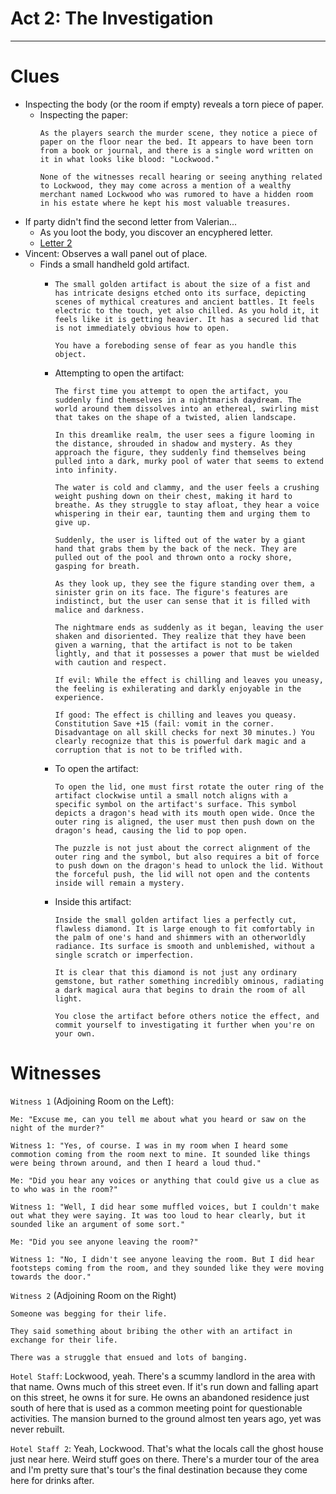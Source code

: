 # Act 2: The Investigation

---

# Clues


* Inspecting the body (or the room if empty) reveals a torn piece of paper.
  * Inspecting the paper:
    ```
    As the players search the murder scene, they notice a piece of paper on the floor near the bed. It appears to have been torn from a book or journal, and there is a single word written on it in what looks like blood: "Lockwood."

    None of the witnesses recall hearing or seeing anything related to Lockwood, they may come across a mention of a wealthy merchant named Lockwood who was rumored to have a hidden room in his estate where he kept his most valuable treasures.
    ```
* If party didn't find the second letter from Valerian...
  * As you loot the body, you discover an encyphered letter.
  * [Letter 2](./letter2.encoded)
* Vincent: Observes a wall panel out of place.
  * Finds a small handheld gold artifact.
    * ```
      The small golden artifact is about the size of a fist and has intricate designs etched onto its surface, depicting scenes of mythical creatures and ancient battles. It feels electric to the touch, yet also chilled. As you hold it, it feels like it is getting heavier. It has a secured lid that is not immediately obvious how to open.

      You have a foreboding sense of fear as you handle this object.
      ```
    * Attempting to open the artifact:
      ```
      The first time you attempt to open the artifact, you suddenly find themselves in a nightmarish daydream. The world around them dissolves into an ethereal, swirling mist that takes on the shape of a twisted, alien landscape.
          
      In this dreamlike realm, the user sees a figure looming in the distance, shrouded in shadow and mystery. As they approach the figure, they suddenly find themselves being pulled into a dark, murky pool of water that seems to extend into infinity.
          
      The water is cold and clammy, and the user feels a crushing weight pushing down on their chest, making it hard to breathe. As they struggle to stay afloat, they hear a voice whispering in their ear, taunting them and urging them to give up.
          
      Suddenly, the user is lifted out of the water by a giant hand that grabs them by the back of the neck. They are pulled out of the pool and thrown onto a rocky shore, gasping for breath.
          
      As they look up, they see the figure standing over them, a sinister grin on its face. The figure's features are indistinct, but the user can sense that it is filled with malice and darkness.
          
      The nightmare ends as suddenly as it began, leaving the user shaken and disoriented. They realize that they have been given a warning, that the artifact is not to be taken lightly, and that it possesses a power that must be wielded with caution and respect.

      If evil: While the effect is chilling and leaves you uneasy, the feeling is exhilerating and darkly enjoyable in the experience.

      If good: The effect is chilling and leaves you queasy. Constitution Save +15 (fail: vomit in the corner. Disadvantage on all skill checks for next 30 minutes.) You clearly recognize that this is powerful dark magic and a corruption that is not to be trifled with.
      ```
    * To open the artifact:
      ```
      To open the lid, one must first rotate the outer ring of the artifact clockwise until a small notch aligns with a specific symbol on the artifact's surface. This symbol depicts a dragon's head with its mouth open wide. Once the outer ring is aligned, the user must then push down on the dragon's head, causing the lid to pop open.
  
      The puzzle is not just about the correct alignment of the outer ring and the symbol, but also requires a bit of force to push down on the dragon's head to unlock the lid. Without the forceful push, the lid will not open and the contents inside will remain a mystery.
      ```
    * Inside this artifact:
      ```
      Inside the small golden artifact lies a perfectly cut, flawless diamond. It is large enough to fit comfortably in the palm of one's hand and shimmers with an otherworldly radiance. Its surface is smooth and unblemished, without a single scratch or imperfection.

      It is clear that this diamond is not just any ordinary gemstone, but rather something incredibly ominous, radiating a dark magical aura that begins to drain the room of all light.

      You close the artifact before others notice the effect, and commit yourself to investigating it further when you're on your own.
      ```


# Witnesses

`Witness 1` (Adjoining Room on the Left):

```
Me: "Excuse me, can you tell me about what you heard or saw on the night of the murder?"

Witness 1: "Yes, of course. I was in my room when I heard some commotion coming from the room next to mine. It sounded like things were being thrown around, and then I heard a loud thud."

Me: "Did you hear any voices or anything that could give us a clue as to who was in the room?"

Witness 1: "Well, I did hear some muffled voices, but I couldn't make out what they were saying. It was too loud to hear clearly, but it sounded like an argument of some sort."

Me: "Did you see anyone leaving the room?"

Witness 1: "No, I didn't see anyone leaving the room. But I did hear footsteps coming from the room, and they sounded like they were moving towards the door."
```

`Witness 2` (Adjoining Room on the Right)

```
Someone was begging for their life. 

They said something about bribing the other with an artifact in exchange for their life.

There was a struggle that ensued and lots of banging.
```

`Hotel Staff`: Lockwood, yeah. There's a scummy landlord in the area with that name. Owns much of this street even. If it's run down and falling apart on this street, he owns it for sure. He owns an abandoned residence just south of here that is used as a common meeting point for questionable activities. The mansion burned to the ground almost ten years ago, yet was never rebuilt.

`Hotel Staff 2`: Yeah, Lockwood. That's what the locals call the ghost house just near here. Weird stuff goes on there. There's a murder tour of the area and I'm pretty sure that's tour's the final destination because they come here for drinks after.

